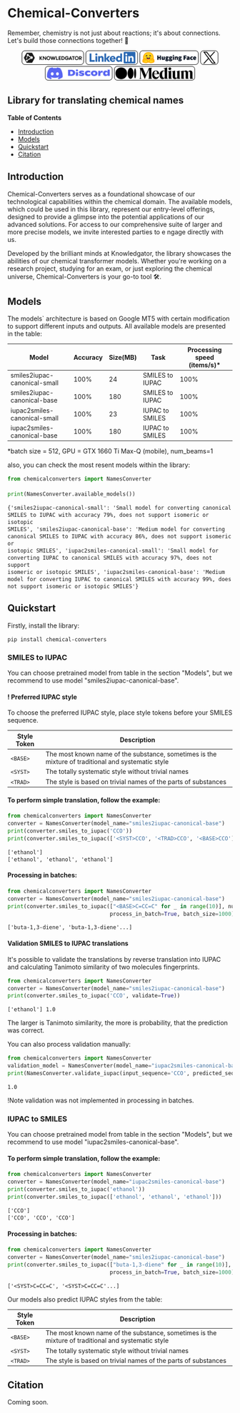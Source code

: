 ﻿# Chemical-Converters
Remember, chemistry is not just about reactions; it's about connections. Let's build those connections together! 💫

<div align="center">
    <a href="https://www.knowledgator.com/" target="_blank"><img src="logos/kg.png" alt="Visit our website" height="32"></a>
    <a href="https://www.linkedin.com/company/knowledgator/" target="_blank"><img src="logos/linkedin.png" alt="Follow on LinkedIn" height="32"></a>
    <a href="https://huggingface.co/knowledgator/" target="_blank"><img src="logos/huggingface.png" alt="Hugging Face Profile" height="32"></a>
    <a href="https://twitter.com/knowledgator" target="_blank"><img src="logos/x.png" alt="Follow on X" height="32"></a>
    <a href="https://discord.com/invite/dkyeAgs9DG" target="_blank"><img src="logos/discord.png" alt="Join our Discord" height="32"></a>
    <a href="https://blog.knowledgator.com/" target="_blank"><img src="logos/medium.png" alt="Follow on Medium" height="32"></a>
</div>

## Library for translating chemical names

**Table of Contents**

- [Introduction](#introduction)
- [Models](#models)
- [Quickstart](#quickstart)
- [Citation](#citation)


## Introduction
Chemical-Converters serves as a foundational showcase of our 
technological capabilities within the chemical domain. 
The available models, which could be used in this library,
represent our entry-level offerings, designed to provide a 
glimpse into the potential applications of our advanced 
solutions. For access to our comprehensive suite of larger 
and more precise models, we invite interested parties to e
ngage directly with us. 

Developed by the brilliant minds at
Knowledgator, the library showcases the abilities of our 
chemical transformer models. Whether you're working on a 
research project, studying for an exam, or just exploring 
the chemical universe, Chemical-Converters is your go-to tool 🛠.

## Models
The models` architecture is based on Google MT5 with certain
modification to support different inputs and outputs. All available models 
are presented in the table:

| Model                        | Accuracy | Size(MB) | Task            | Processing speed (items/s)\* |
|------------------------------|----------|----------|-----------------|------------------------------|
| smiles2iupac-canonical-small | 100%     | 24       | SMILES to IUPAC | 100%                         |
| smiles2iupac-canonical-base  | 100%     | 180      | SMILES to IUPAC | 100%                         |
| iupac2smiles-canonical-small | 100%     | 23       | IUPAC to SMILES | 100%                         |
| iupac2smiles-canonical-base  | 100%     | 180      | IUPAC to SMILES | 100%                         |

*batch size = 512, GPU = GTX 1660 Ti Max-Q (mobile), num_beams=1

also, you can check the most resent models within the library:
```python
from chemicalconverters import NamesConverter

print(NamesConverter.available_models())
```
```text
{'smiles2iupac-canonical-small': 'Small model for converting canonical 
SMILES to IUPAC with accuracy 79%, does not support isomeric or isotopic
SMILES', 'smiles2iupac-canonical-base': 'Medium model for converting 
canonical SMILES to IUPAC with accuracy 86%, does not support isomeric or
isotopic SMILES', 'iupac2smiles-canonical-small': 'Small model for 
converting IUPAC to canonical SMILES with accuracy 97%, does not support
isomeric or isotopic SMILES', 'iupac2smiles-canonical-base': 'Medium 
model for converting IUPAC to canonical SMILES with accuracy 99%, does 
not support isomeric or isotopic SMILES'}
```

## Quickstart
Firstly, install the library:
```commandline
pip install chemical-converters
```
### SMILES to IUPAC
You can choose pretrained model from table in the section "Models", 
but we recommend to use model "smiles2iupac-canonical-base".
#### ! Preferred IUPAC style
To choose the preferred IUPAC style, place style tokens before 
your SMILES sequence.

| Style Token | Description                                                                                        |
|-------------|----------------------------------------------------------------------------------------------------|
| `<BASE>`    | The most known name of the substance, sometimes is the mixture of traditional and systematic style |
| `<SYST>`    | The totally systematic style without trivial names                                                 |
| `<TRAD>`    | The style is based on trivial names of the parts of substances                                     |

#### To perform simple translation, follow the example:
```python
from chemicalconverters import NamesConverter
converter = NamesConverter(model_name="smiles2iupac-canonical-base")
print(converter.smiles_to_iupac('CCO'))
print(converter.smiles_to_iupac(['<SYST>CCO', '<TRAD>CCO', '<BASE>CCO']))
```
```text
['ethanol']
['ethanol', 'ethanol', 'ethanol']
```
#### Processing in batches:
```python
from chemicalconverters import NamesConverter
converter = NamesConverter(model_name="smiles2iupac-canonical-base")
print(converter.smiles_to_iupac(["<BASE>C=CC=C" for _ in range(10)], num_beams=1, 
                                process_in_batch=True, batch_size=1000))
```
```text
['buta-1,3-diene', 'buta-1,3-diene'...]
```
#### Validation SMILES to IUPAC translations
It's possible to validate the translations by reverse translation into IUPAC
and calculating Tanimoto similarity of two molecules fingerprints.
````python
from chemicalconverters import NamesConverter
converter = NamesConverter(model_name="smiles2iupac-canonical-base")
print(converter.smiles_to_iupac('CCO', validate=True))
````
````text
['ethanol'] 1.0
````
The larger is Tanimoto similarity, the more is probability, that the prediction was correct.

You can also process validation manually:
```python
from chemicalconverters import NamesConverter
validation_model = NamesConverter(model_name="iupac2smiles-canonical-base")
print(NamesConverter.validate_iupac(input_sequence='CCO', predicted_sequence='CCO', validation_model=validation_model))
```
```text
1.0
```
!Note validation was not implemented in processing in batches.

### IUPAC to SMILES
You can choose pretrained model from table in the section "Models", 
but we recommend to use model "iupac2smiles-canonical-base".
#### To perform simple translation, follow the example:
```python
from chemicalconverters import NamesConverter
converter = NamesConverter(model_name="iupac2smiles-canonical-base")
print(converter.smiles_to_iupac('ethanol'))
print(converter.smiles_to_iupac(['ethanol', 'ethanol', 'ethanol']))
```
```text
['CCO']
['CCO', 'CCO', 'CCO']
```
#### Processing in batches:
```python
from chemicalconverters import NamesConverter
converter = NamesConverter(model_name="smiles2iupac-canonical-base")
print(converter.smiles_to_iupac(["buta-1,3-diene" for _ in range(10)], num_beams=1, 
                                process_in_batch=True, batch_size=1000))
```
```text
['<SYST>C=CC=C', '<SYST>C=CC=C'...]
```
Our models also predict IUPAC styles from the table:

| Style Token | Description                                                                                        |
|-------------|----------------------------------------------------------------------------------------------------|
| `<BASE>`    | The most known name of the substance, sometimes is the mixture of traditional and systematic style |
| `<SYST>`    | The totally systematic style without trivial names                                                 |
| `<TRAD>`    | The style is based on trivial names of the parts of substances                                     |

## Citation
Coming soon.